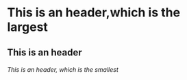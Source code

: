 <h1>This is an header,which is the largest</h1>
<h2> This is an header</h2>
<h6>This is an header, which is the smallest</h6>
